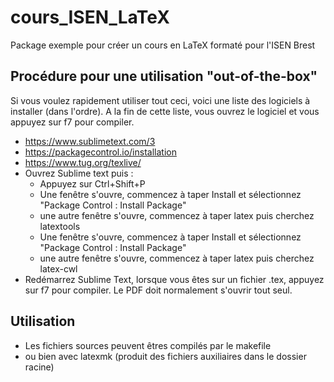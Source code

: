 # cours_ISEN_LaTeX

Package exemple pour créer un cours en LaTeX formaté pour l'ISEN Brest

## Procédure pour une utilisation "out-of-the-box"
Si vous voulez rapidement utiliser tout ceci, voici une liste des logiciels à installer (dans l'ordre). A la fin de cette liste, vous ouvrez le logiciel et vous appuyez sur f7 pour compiler.
  * https://www.sublimetext.com/3
  * https://packagecontrol.io/installation
  * https://www.tug.org/texlive/
  * Ouvrez Sublime text puis : 
    * Appuyez sur Ctrl+Shift+P
    * Une fenêtre s'ouvre, commencez à taper Install et sélectionnez "Package Control : Install Package"
    * une autre fenêtre s'ouvre, commencez à taper latex puis cherchez latextools
    * Une fenêtre s'ouvre, commencez à taper Install et sélectionnez "Package Control : Install Package"
    * une autre fenêtre s'ouvre, commencez à taper latex puis cherchez latex-cwl
  * Redémarrez Sublime Text, lorsque vous êtes sur un fichier .tex, appuyez sur f7 pour compiler. Le PDF doit normalement s'ouvrir tout seul.

## Utilisation
  * Les fichiers sources peuvent êtres compilés par le makefile
  * ou bien avec latexmk (produit des fichiers auxiliaires dans le dossier racine)
